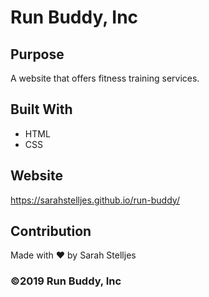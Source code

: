 # Run Buddy, Inc

## Purpose
A website that offers fitness training services.

## Built With

* HTML 
* CSS

## Website
https://sarahstelljes.github.io/run-buddy/

## Contribution
Made with ❤️ by Sarah Stelljes

### ©️2019 Run Buddy, Inc
